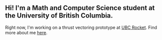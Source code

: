 ## Hi! I'm a Math and Computer Science student at the University of British Columbia.

Right now, I'm working on a thrust vectoring prototype at [UBC Rocket]([url](https://www.ubcrocket.com/)). Find more about me [here]([url](https://www.alexclimie.com/)).


